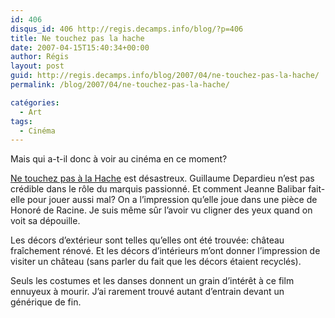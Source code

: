 ```yaml
---
id: 406
disqus_id: 406 http://regis.decamps.info/blog/?p=406
title: Ne touchez pas la hache
date: 2007-04-15T15:40:34+00:00
author: Régis
layout: post
guid: http://regis.decamps.info/blog/2007/04/ne-touchez-pas-la-hache/
permalink: /blog/2007/04/ne-touchez-pas-la-hache/

catégories:
  - Art
tags:
  - Cinéma
---
```

Mais qui a-t-il donc à voir au cinéma en ce moment?

[Ne touchez pas à la Hache](http://www.allocine.fr/film/fichefilm_gen_cfilm=110126.html) est désastreux. Guillaume Depardieu n’est pas crédible dans le rôle du marquis passionné. Et comment Jeanne Balibar fait-elle pour jouer aussi mal? On a l’impression qu’elle joue dans une pièce de Honoré de Racine. Je suis même sûr l’avoir vu cligner des yeux quand on voit sa dépouille. 

Les décors d’extérieur sont telles qu’elles ont été trouvée: château fraîchement rénové. Et les décors d’intérieurs m’ont donner l’impression de visiter un château (sans parler du fait que les décors étaient recyclés).

Seuls les costumes et les danses donnent un grain d’intérêt à ce film ennuyeux à mourir. J’ai rarement trouvé autant d’entrain devant un générique de fin.
